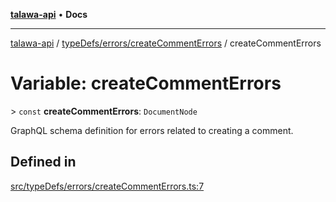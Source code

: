 [**talawa-api**](../../../../README.md) • **Docs**

***

[talawa-api](../../../../modules.md) / [typeDefs/errors/createCommentErrors](../README.md) / createCommentErrors

# Variable: createCommentErrors

\> `const` **createCommentErrors**: `DocumentNode`

GraphQL schema definition for errors related to creating a comment.

## Defined in

[src/typeDefs/errors/createCommentErrors.ts:7](https://github.com/PalisadoesFoundation/talawa-api/blob/5e38dbf44e47f2fc703410fad29ab5c8f7f26c77/src/typeDefs/errors/createCommentErrors.ts#L7)

